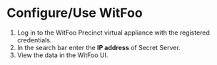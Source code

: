 [title]: # (Configure WitFoo)
[tags]: # (witfoo,introduction)
[priority]: # (2)
[display]: # (none)
# Configure/Use WitFoo

1. Log in to the WitFoo Precinct virtual appliance with the registered credentials.
1. In the search bar enter the __IP address__ of Secret Server.
1. View the data in the WitFoo UI.
